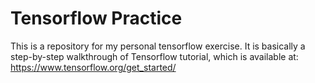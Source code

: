# Tensorflow Practice

This is a repository for my personal tensorflow exercise. It is basically a step-by-step walkthrough of Tensorflow tutorial, which is available at: <https://www.tensorflow.org/get_started/>
